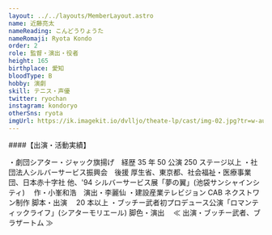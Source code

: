 ```yaml
---
layout: ../../layouts/MemberLayout.astro
name: 近藤亮太
nameReading: こんどうりょうた
nameRomaji: Ryota Kondo
order: 2
role: 監督・演出・役者
height: 165
birthplace: 愛知
bloodType: B
hobby: 演劇
skill: テニス・声優
twitter: ryochan
instagram: kondoryo
otherSns: ryota
imgUrl: https://ik.imagekit.io/dvlljo/theate-lp/cast/img-02.jpg?tr=w-auto
---
```


####【出演・活動実績】

・劇団シアター・ジャック旗揚げ　経歴 35 年 50 公演 250 ステージ以上
・社団法人シルバーサービス振興会　後援 厚生省、東京都、社会福祉・医療事業団、日本赤十字社 他、'94 シルバーサービス展「夢の翼」(池袋サンシャインシティ)　 作・小峯和浩　演出・李麗仙
・建設産業テレビジョン CAB ネクストワン制作 脚本・出演　 20 本以上
・ブッチー武者初プロデュース公演「ロマンティックライフ」(シアターモリエール) 脚色・演出　 ≪ 出演・ブッチー武者、ブラザートム ≫
